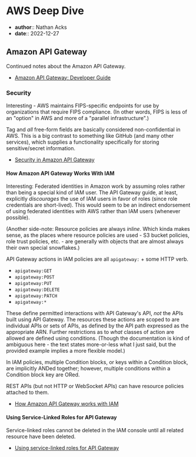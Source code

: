 # AWS Deep Dive

* **author**:: Nathan Acks  
* **date**:: 2022-12-27

## Amazon API Gateway

Continued notes about the Amazon API Gateway.

* [Amazon API Gateway: Developer Guide](https://docs.aws.amazon.com/apigateway/latest/developerguide/welcome.html)

### Security

Interesting - AWS maintains FIPS-specific endpoints for use by organizations that require FIPS compliance. (In other words, FIPS is less of an "option" in AWS and more of a "parallel infrastructure".)

Tag and *all* free-form fields are basically considered non-confidential in AWS. This is a big contrast to something like GitHub (and many other services), which supplies a functionality specifically for storing sensitive/secret information.

* [Security in Amazon API Gateway](https://docs.aws.amazon.com/apigateway/latest/developerguide/security.html)

#### How Amazon API Gateway Works With IAM

Interesting: Federated identities in Amazon work by assuming roles rather than being a special kind of IAM user. The API Gateway guide, at least, explicitly *discourages* the use of IAM users in favor of roles (since role credentials are short-lived). This would seem to be an indirect endorsement of using federated identities with AWS rather than IAM users (whenever possible).

(Another side-note: Resource policies are always *inline*. Which kinda makes sense, as the places where resource policies are used - S3 bucket policies, role trust policies, etc. - are generally with objects that are almost always their own special snowflakes.)

API Gateway actions in IAM policies are all `apigateway:` + some HTTP verb.

* `apigateway:GET`
* `apigateway:POST`
* `apigateway:PUT`
* `apigateway:DELETE`
* `apigateway:PATCH`
* `apigateway:*`

These define permitted interactions with API Gateway's API, *not* the APIs built using API Gateway. The resources these actions are scoped to are individual APIs or sets of APIs, as defined by the API path expressed as the appropriate ARN. Further restrictions as to *what* classes of action are allowed are defined using conditions. (Though the documentation is kind of ambiguous here - the text states more-or-less what I just said, but the provided example implies a more flexible model.)

In IAM policies, multiple Condition blocks, or keys within a Condition block, are implicitly ANDed together; however, multiple conditions within a Condition block key are ORed.

REST APIs (but not HTTP or WebSocket APIs) can have resource policies attached to them.

* [How Amazon API Gateway works with IAM](https://docs.aws.amazon.com/apigateway/latest/developerguide/security_iam_service-with-iam.html)

#### Using Service-Linked Roles for API Gateway

Service-linked roles cannot be deleted in the IAM console until all related resource have been deleted.

* [Using service-linked roles for API Gateway](https://docs.aws.amazon.com/apigateway/latest/developerguide/using-service-linked-roles.html)
